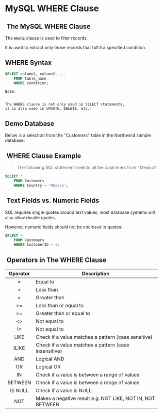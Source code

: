 # MySQL WHERE Clause

##  The MySQL WHERE Clause

The `WHERE` clause is used to filter records.

It is used to extract only those records that fulfill a specified condition.

## WHERE Syntax

```sql
SELECT column1, column2, ...
    FROM table_name
    WHERE condition;
```

```text
Note: 
-----

The WHERE clause is not only used in SELECT statements, 
it is also used in UPDATE, DELETE, etc.!
```

## Demo Database

Below is a selection from the "Customers" table in the Northwind sample database:

##  WHERE Clause Example

> The following SQL statement selects all the customers from "Mexico":

```sql
SELECT * 
    FROM Customers
    WHERE Country = 'Mexico';
```

##  Text Fields vs. Numeric Fields

SQL requires single quotes around text values,
most database systems will also allow double quotes.

However, numeric fields should not be enclosed in quotes:

```sql
SELECT * 
    FROM Customers
    WHERE CustomerID = 1;
```

##  Operators in The WHERE Clause

| Operator | Description                                                      |
|:--------:|------------------------------------------------------------------|
|   =      | Equal to                                                         |
|   <      | Less than                                                        |
|   >      | Greater than                                                     |
|   >=     | Less than or equal to                                            |
|   >=     | Greater than or equal to                                         |
|   <>     | Not equal to                                                     |
|    !=    | Not equal to                                                     |
|   LIKE   | Check if a value matches a pattern (case sensitive)              |
|   ILIKE  | Check if a value matches a pattern (case    insensitive)         |
|    AND   | Logical AND                                                      |
|    OR    | Logical OR                                                       |
|    IN    | Check if a value is between a range of values                    |
|  BETWEEN | Check if a value is between a range of values                    |
|  IS NULL | Check if a value is NULL                                         |
|    NOT   | Makes a negative result e.g.    NOT LIKE, NOT IN,    NOT BETWEEN |
